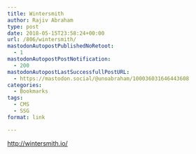 ```yaml
---
title: Wintersmith
author: Rajiv Abraham
type: post
date: 2018-05-15T23:58:24+00:00
url: /806/wintersmith/
mastodonAutopostPublishedNoRetoot:
  - 1
mastodonAutopostPostNotification:
  - 200
mastodonAutopostLastSuccessfullPostURL:
  - https://mastodon.social/@unoabraham/100036031646443608
categories:
  - Bookmarks
tags:
  - CMS
  - SSG
format: link

---
```

<http://wintersmith.io/>